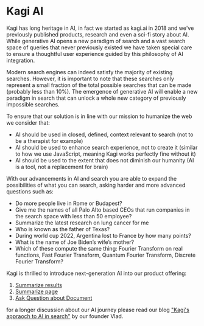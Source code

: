 # Kagi AI

Kagi has long heritage in AI, in fact we started as kagi.ai in 2018 and we've previously published products, research and even a sci-fi story about AI. While generative AI opens a new paradigm of search and a vast search space of queries that never previously existed we have taken special care to ensure a thoughtful user experience guided by this philosophy of AI integration. 

Modern search engines can indeed satisfy the majority of existing searches. However, it is important to note that these searches only represent a small fraction of the total possible searches that can be made (probably less than 10%). The emergence of generative AI will enable a new paradigm in search that can unlock a whole new category of previously impossible searches. 

To ensure that our solution is in line with our mission to humanize the web we consider that:

* AI should be used in closed, defined, context relevant to search (not to be a therapist for example)
* AI should be used to enhance search experience, not to create it (similar to how we use JavaScript, meaning Kagi works perfectly fine without it)
* AI should be used to the extent that does not diminish our humanity (AI is a tool, not a replacement for brain)

With our advancements in AI and search you are able to expand the possibilities of what you can search, asking harder and more advanced questions such as: 
* Do more people live in Rome or Budapest?
* Give me the names of all Palo Alto based CEOs that run companies in the search space with less than 50 employee?
* Summarize the latest research on lung cancer for me
* Who is known as the father of Texas?
* During world cup 2022, Argentina lost to France by how many points?
* What is the name of Joe Biden’s wife’s mother?
* Which of these compute the same thing: Fourier Transform on real functions, Fast Fourier Transform, Quantum Fourier Transform, Discrete Fourier Transform?

Kagi is thrilled to introduce next-generation AI into our product offering:
1. [Summarize results](./summarize-results.md)
2. [Summarize page](./summarize-page.md)
3. [Ask Question about Document](./ask-questions.md)

 for a longer discussion about our AI journey please read our blog ["Kagi's appraoch to AI in search"](https://blog.kagi.com/kagi-ai-search) by our founder Vlad. 
